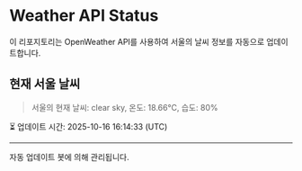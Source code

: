 
# Weather API Status

이 리포지토리는 OpenWeather API를 사용하여 서울의 날씨 정보를 자동으로 업데이트합니다.

## 현재 서울 날씨
> 서울의 현재 날씨: clear sky, 온도: 18.66°C, 습도: 80%

⏳ 업데이트 시간: 2025-10-16 16:14:33 (UTC)

---
자동 업데이트 봇에 의해 관리됩니다.
